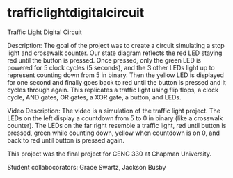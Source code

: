 # trafficlightdigitalcircuit
Traffic Light Digital Circuit

Description:
The goal of the project was to create a circuit simulating a stop light and crosswalk counter. Our state diagram reflects the red LED staying red until the button is pressed. Once pressed, only the green LED is powered for 5 clock cycles (5 seconds), and the 3 other LEDs light up to represent counting down from 5 in binary. Then the yellow LED is displayed for one second and finally goes back to red until the button is pressed and it cycles through again. This replicates a traffic light using flip flops, a clock cycle, AND gates, OR gates, a XOR gate, a button, and LEDs.

Video Description:
The video is a simulation of the traffic light project. The LEDs on the left display a countdown from 5 to 0 in binary (like a crosswalk counter). The LEDs on the far right resemble a traffic light, red until button is pressed, green while counting down, yellow when countdown is on 0, and back to red until button is pressed again.

This project was the final project for CENG 330 at Chapman University.

Student collabocorators: Grace Swartz, Jackson Busby
